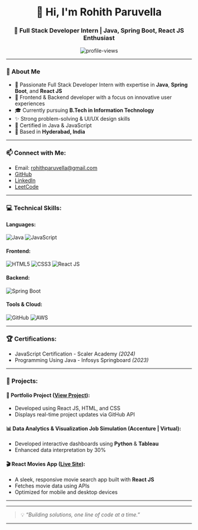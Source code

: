 <!-- Profile README for Rohith Paruvella -->

<h1 align="center">👋 Hi, I'm Rohith Paruvella</h1>
<h3 align="center">🚀 Full Stack Developer Intern | Java, Spring Boot, React JS Enthusiast</h3>

<p align="center">
  <img src="https://komarev.com/ghpvc/?username=Rohith10111&label=Profile%20views&color=0e75b6&style=flat" alt="profile-views" />
</p>

---

### 📄 About Me
- 🔭 Passionate Full Stack Developer Intern with expertise in **Java**, **Spring Boot**, and **React JS**  
- 🎨 Frontend & Backend developer with a focus on innovative user experiences  
- 🎓 Currently pursuing **B.Tech in Information Technology**  
- ✨ Strong problem-solving & UI/UX design skills  
- 💼 Certified in Java & JavaScript  
- 📍 Based in **Hyderabad, India**

---

### 📫 Connect with Me:
- Email: [rohithparuvella@gmail.com](mailto:rohithparuvella@gmail.com)  
- [GitHub](https://github.com/Rohith10111)  
- [LinkedIn](https://www.linkedin.com/in/rohith-paruvella-fullstack/)  
- [LeetCode](https://leetcode.com/u/rohithparuvella10/)

---

### 💻 Technical Skills:
#### Languages:
![Java](https://img.shields.io/badge/Java-007396?style=flat-square&logo=java)
![JavaScript](https://img.shields.io/badge/JavaScript-F7DF1E?style=flat-square&logo=javascript)

#### Frontend:
![HTML5](https://img.shields.io/badge/HTML5-E34F26?style=flat-square&logo=html5)
![CSS3](https://img.shields.io/badge/CSS3-1572B6?style=flat-square&logo=css3)
![React JS](https://img.shields.io/badge/React-20232A?style=flat-square&logo=react)

#### Backend:
![Spring Boot](https://img.shields.io/badge/Spring%20Boot-6DB33F?style=flat-square&logo=spring-boot)

#### Tools & Cloud:
![GitHub](https://img.shields.io/badge/GitHub-181717?style=flat-square&logo=github)
![AWS](https://img.shields.io/badge/AWS-232F3E?style=flat-square&logo=amazon-aws)

---

### 🏆 Certifications:
- JavaScript Certification - Scaler Academy *(2024)*
- Programming Using Java - Infosys Springboard *(2023)*

---

### 🚀 Projects:
#### 📌 Portfolio Project ([View Project](https://github.com/Rohith10111/Portfolio-project1)):
- Developed using React JS, HTML, and CSS  
- Displays real-time project updates via GitHub API  

#### 📊 Data Analytics & Visualization Job Simulation (Accenture | Virtual):
- Developed interactive dashboards using **Python** & **Tableau**  
- Enhanced data interpretation by 30%

#### 🎬 React Movies App ([Live Site](https://reactmoviesapp-rohith10111s-projects.vercel.app/)):
- A sleek, responsive movie search app built with **React JS**  
- Fetches movie data using APIs  
- Optimized for mobile and desktop devices  

---


---

> 💡 *“Building solutions, one line of code at a time.”*

---
